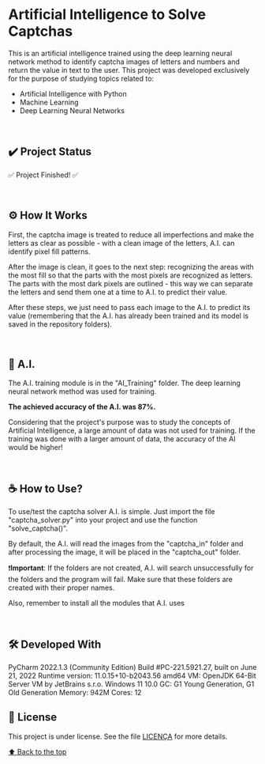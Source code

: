 # Artificial Intelligence to Solve Captchas

This is an artificial intelligence trained using the deep learning neural network method to identify captcha images of letters and numbers and return the value in text to the user.
This project was developed exclusively for the purpose of studying topics related to:
- Artificial Intelligence with Python
- Machine Learning
- Deep Learning Neural Networks

</br>

## :heavy_check_mark: Project Status
:white_check_mark: Project Finished! :white_check_mark:

</br>

## ⚙️ How It Works
First, the captcha image is treated to reduce all imperfections and make the letters as clear as possible - with a clean image of the letters, A.I. can identify pixel fill patterns.

After the image is clean, it goes to the next step: recognizing the areas with the most fill so that the parts with the most pixels are recognized as letters. The parts with the most dark pixels are outlined - this way we can separate the letters and send them one at a time to A.I. to predict their value.

After these steps, we just need to pass each image to the A.I. to predict its value (remembering that the A.I. has already been trained and its model is saved in the repository folders).

</br>

## 🤖 A.I.
The A.I. training module is in the "AI_Training" folder. The deep learning neural network method was used for training.

**The achieved accuracy of the A.I. was 87%.**

Considering that the project's purpose was to study the concepts of Artificial Intelligence, a large amount of data was not used for training. If the training was done with a larger amount of data, the accuracy of the AI would be higher!

</br>

## ☕ How to Use?
To use/test the captcha solver A.I. is simple. Just import the file "captcha_solver.py" into your project and use the function "solve_captcha()".

By default, the A.I. will read the images from the "captcha_in" folder and after processing the image, it will be placed in the "captcha_out" folder. 

❗**Important**: If the folders are not created, A.I. will search unsuccessfully for the folders and the program will fail. Make sure that these folders are created with their proper names.

Also, remember to install all the modules that A.I. uses

</br>

## 🛠️ Developed With
PyCharm 2022.1.3 (Community Edition)
Build #PC-221.5921.27, built on June 21, 2022
Runtime version: 11.0.15+10-b2043.56 amd64
VM: OpenJDK 64-Bit Server VM by JetBrains s.r.o.
Windows 11 10.0
GC: G1 Young Generation, G1 Old Generation
Memory: 942M
Cores: 12

## 📝 License
This project is under license. See the file [LICENÇA](LICENSE) for more details.

[⬆ Back to the top](https://github.com/KokumaiLuis/artificial_intelligence_captcha_solver)<br>
